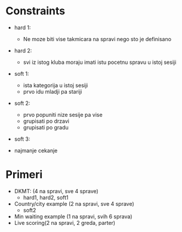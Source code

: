 # Constraints
- hard 1:
    - Ne moze biti vise takmicara na spravi nego sto je definisano
- hard 2:
    - svi iz istog kluba moraju imati istu pocetnu spravu u istoj sesiji

- soft 1:
    - ista kategorija u istoj sesiji
    - prvo idu mladji pa stariji
- soft 2:
    - prvo popuniti nize sesije pa vise
    - grupisati po drzavi
    - grupisati po gradu
- soft 3:
 - najmanje cekanje


# Primeri

- DKMT: (4 na spravi, sve 4 sprave)
    - hard1, hard2, soft1
- Country/city example (2 na spravi, sve 4 sprave)
    - soft2
- Min waiting example (1 na spravi, svih 6 sprava)
- Live scoring(2 na spravi, 2 greda, parter)

